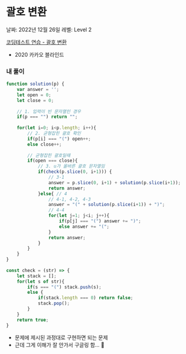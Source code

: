 # 괄호 변환

날짜: 2022년 12월 26일
레벨: Level 2

[코딩테스트 연습 - 괄호 변환](https://school.programmers.co.kr/learn/courses/30/lessons/60058?language=javascript)

- 2020 카카오 블라인드

### 내 풀이

```jsx
function solution(p) {
    var answer = '';
    let open = 0;
    let close = 0;
    
    // 1. 입력이 빈 문자열인 경우
    if(p === "") return "";
    
    for(let i=0; i<p.length; i++){
        // 2. 균형잡힌 괄호 확인
        if(p[i] === "(") open++;
        else close++;
        
        // 균형잡힌 괄호일때
        if(open === close){
            // 3. u가 올바른 괄호 문자열임
            if(check(p.slice(0, i+1))) {
                // 3-1
                answer = p.slice(0, i+1) + solution(p.slice(i+1));
                return answer;
            }else{ // 4
                // 4-1, 4-2, 4-3
                answer = "(" + solution(p.slice(i+1)) + ")";
                // 4-4
                for(let j=1; j<i; j++){
                    if(p[j] === "(") answer += ")";
                    else answer += "(";
                }
                return answer;
            }
        }
    }
}
    
const check = (str) => {
    let stack = [];
    for(let s of str){
        if(s === "(") stack.push(s);
        else {
            if(stack.length === 0) return false;
            stack.pop();
        }
    }
    return true;
}
```

- 문제에 제시된 과정대로 구현하면 되는 문제
- 근데 그게 이해가 잘 안가서 구글링 함… 🥲